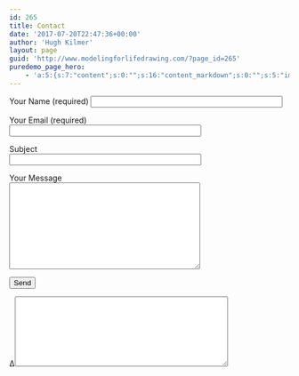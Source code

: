 ```yaml
---
id: 265
title: Contact
date: '2017-07-20T22:47:36+00:00'
author: 'Hugh Kilmer'
layout: page
guid: 'http://www.modelingforlifedrawing.com/?page_id=265'
puredemo_page_hero:
    - 'a:5:{s:7:"content";s:0:"";s:16:"content_markdown";s:0:"";s:5:"image";s:0:"";s:15:"overlay_styling";s:0:"";s:10:"min_height";s:0:"";}'
---
```


<div class="wpcf7 no-js" dir="ltr" id="wpcf7-f264-o1" lang="en-US"><div class="screen-reader-response">
</div><form action="/wp/wp-admin/export.php?type=jekyll#wpcf7-f264-o1" aria-label="Contact form" class="wpcf7-form init" data-status="init" method="post" novalidate="novalidate"><div style="display: none;"><input name="_wpcf7" type="hidden" value="264"></input><input name="_wpcf7_version" type="hidden" value="5.7.5.1"></input><input name="_wpcf7_locale" type="hidden" value="en_US"></input><input name="_wpcf7_unit_tag" type="hidden" value="wpcf7-f264-o1"></input><input name="_wpcf7_container_post" type="hidden" value="0"></input><input name="_wpcf7_posted_data_hash" type="hidden" value=""></input></div><label> Your Name (required)  
<span class="wpcf7-form-control-wrap" data-name="your-name"><input aria-invalid="false" aria-required="true" class="wpcf7-form-control wpcf7-text wpcf7-validates-as-required" name="your-name" size="40" type="text" value=""></input></span> </label>

<label> Your Email (required)  
<span class="wpcf7-form-control-wrap" data-name="your-email"><input aria-invalid="false" aria-required="true" class="wpcf7-form-control wpcf7-text wpcf7-email wpcf7-validates-as-required wpcf7-validates-as-email" name="your-email" size="40" type="email" value=""></input></span> </label>

<label> Subject  
<span class="wpcf7-form-control-wrap" data-name="your-subject"><input aria-invalid="false" class="wpcf7-form-control wpcf7-text" name="your-subject" size="40" type="text" value=""></input></span> </label>

<label> Your Message  
<span class="wpcf7-form-control-wrap" data-name="your-message"><textarea aria-invalid="false" class="wpcf7-form-control wpcf7-textarea" cols="40" name="your-message" rows="10"></textarea></span> </label>

<input class="wpcf7-form-control has-spinner wpcf7-submit" type="submit" value="Send"></input>

<label>Δ<textarea cols="45" maxlength="100" name="_wpcf7_ak_hp_textarea" rows="8"></textarea></label><input id="ak_js_1" name="_wpcf7_ak_js" type="hidden" value="156"></input><script>document.getElementById( "ak_js_1" ).setAttribute( "value", ( new Date() ).getTime() );</script>

<div aria-hidden="true" class="wpcf7-response-output"></div></form></div>
